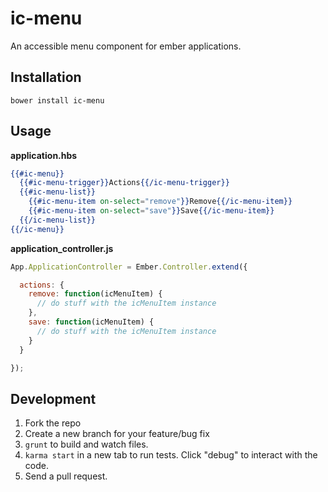 ic-menu
=======

An accessible menu component for ember applications.

Installation
------------

`bower install ic-menu`

Usage
-----

__application.hbs__

```handlebars
{{#ic-menu}}
  {{#ic-menu-trigger}}Actions{{/ic-menu-trigger}}
  {{#ic-menu-list}}
    {{#ic-menu-item on-select="remove"}}Remove{{/ic-menu-item}}
    {{#ic-menu-item on-select="save"}}Save{{/ic-menu-item}}
  {{/ic-menu-list}}
{{/ic-menu}}
```

__application_controller.js__

```js
App.ApplicationController = Ember.Controller.extend({

  actions: {
    remove: function(icMenuItem) {
      // do stuff with the icMenuItem instance
    },
    save: function(icMenuItem) {
      // do stuff with the icMenuItem instance
    }
  }

});
```

Development
-----------

1. Fork the repo
2. Create a new branch for your feature/bug fix
3. `grunt` to build and watch files.
4. `karma start` in a new tab to run tests. Click "debug" to interact
   with the code.
5. Send a pull request.

